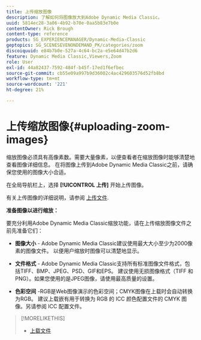 ```yaml
---
title: 上传缩放图像
description: 了解如何将图像放大到Adobe Dynamic Media Classic。
uuid: 5814ec28-3a06-4b92-b70e-0aa5b83e7b0e
contentOwner: Rick Brough
content-type: reference
products: SG_EXPERIENCEMANAGER/Dynamic-Media-Classic
geptopics: SG_SCENESEVENONDEMAND_PK/categories/zoom
discoiquuid: e84b7b0e-527a-4c64-bc2a-e5e64d47b2d6
feature: Dynamic Media Classic,Viewers,Zoom
role: User
exl-id: 44a82437-7592-484f-b45f-17ed1f6efbec
source-git-commit: cb55e09a997b9d36002c4ac429603576d52fb8bd
workflow-type: tm+mt
source-wordcount: '221'
ht-degree: 21%

---
```


# 上传缩放图像{#uploading-zoom-images}

缩放图像必须具有高像素数。需要大量像素，以便查看者在缩放图像时能够清楚地查看图像详细信息。 在将图像上传到Adobe Dynamic Media Classic之前，请确保您使用的图像大小合适。

在全局导航栏上，选择 **[!UICONTROL 上传]** 开始上传图像。

有关上传图像的详细说明，请参阅 [上传文件](uploading-files.md#uploading_files).

**准备图像以进行缩放：**

要充分利用Adobe Dynamic Media Classic缩放功能，请在上传缩放图像文件之前先准备它们：

* **图像大小** - Adobe Dynamic Media Classic建议使用最大大小至少为2000像素的图像文件。 以便用户缩放时图像可以清楚地显示。

* **文件格式** - Adobe Dynamic Media Classic支持所有标准图像文件格式，包括TIFF、BMP、JPEG、PSD、GIF和EPS。 建议使用无损图像格式（TIFF 和 PNG）。如果您使用的是JPEG图像，请使用最高质量的设置。

* **色彩空间** -RGB是Web图像演示的色彩空间；CMYK图像在上载时会自动转换为RGB。 建议上载嵌有用于转换为 RGB 的 ICC 颜色配置文件的 CMYK 图像。另请参阅 ICC 配置文件。

>[!MORELIKETHIS]
>
>* [上载文件](uploading-files.md#uploading_files)

